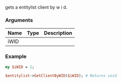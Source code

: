 gets a entitylist client by w i d.
### Arguments
**Name**|**Type**|**Description**
:---|:---|:---
iWID||

### Example

```perl
my $iWID = 1;

$entitylist->GetClientByWID($iWID); # Returns void
```